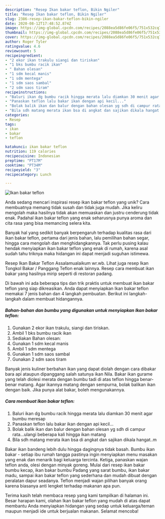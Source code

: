 ```yaml
---
description: "Resep Ikan bakar teflon, Bikin Ngiler"
title: "Resep Ikan bakar teflon, Bikin Ngiler"
slug: 2386-resep-ikan-bakar-teflon-bikin-ngiler
date: 2020-08-12T17:48:52.874Z
image: https://img-global.cpcdn.com/recipes/2088ea5d86fe06f5/751x532cq70/ikan-bakar-teflon-foto-resep-utama.jpg
thumbnail: https://img-global.cpcdn.com/recipes/2088ea5d86fe06f5/751x532cq70/ikan-bakar-teflon-foto-resep-utama.jpg
cover: https://img-global.cpcdn.com/recipes/2088ea5d86fe06f5/751x532cq70/ikan-bakar-teflon-foto-resep-utama.jpg
author: Roger Tyler
ratingvalue: 4.6
reviewcount: 5
recipeingredient:
- "2 ekor ikan trakulu siangi dan tiriskan"
- "1 bks bumbu racik ikan"
- " Bahan olesan"
- "1 sdm kecal manis"
- "1 sdm mentega"
- "1 sdm saos sambal"
- "2 sdm saos tiram"
recipeinstructions:
- "Baluri ikan dg bumbu racik hingga merata lalu diamkan 30 menit agar bumbu meresap"
- "Panaskan teflon lalu bakar ikan dengan api kecil..."
- "Bolak balik ikan dan balur dengan bahan olesan yg sdh di campur rata...ulangi beberapa kali hingga ikan matang"
- "Bila sdh matang merata ikan bsa di angkat dan sajikan dikala hangat..m"
categories:
- Resep
tags:
- ikan
- bakar
- teflon

katakunci: ikan bakar teflon 
nutrition: 119 calories
recipecuisine: Indonesian
preptime: "PT17M"
cooktime: "PT34M"
recipeyield: "3"
recipecategory: Lunch

---
```



![Ikan bakar teflon](https://img-global.cpcdn.com/recipes/2088ea5d86fe06f5/751x532cq70/ikan-bakar-teflon-foto-resep-utama.jpg)

Anda sedang mencari inspirasi resep ikan bakar teflon yang unik? Cara membuatnya memang tidak susah dan tidak juga mudah. Jika keliru mengolah maka hasilnya tidak akan memuaskan dan justru cenderung tidak enak. Padahal ikan bakar teflon yang enak seharusnya punya aroma dan cita rasa yang bisa memancing selera kita.

Banyak hal yang sedikit banyak berpengaruh terhadap kualitas rasa dari ikan bakar teflon, pertama dari jenis bahan, lalu pemilihan bahan segar, hingga cara mengolah dan menghidangkannya. Tak perlu pusing kalau hendak menyiapkan ikan bakar teflon yang enak di rumah, karena asal sudah tahu triknya maka hidangan ini dapat menjadi suguhan istimewa.

Resep Ikan Bakar Teflon Assalamualaikum wr.wb. Lihat juga resep Ikan Tongkol Bakar / Panggang Teflon enak lainnya. Resep cara membuat ikan bakar yang hasilnya mirip seperti di restoran padang.


Di bawah ini ada beberapa tips dan trik praktis untuk membuat ikan bakar teflon yang siap dikreasikan. Anda dapat menyiapkan Ikan bakar teflon memakai 7 jenis bahan dan 4 langkah pembuatan. Berikut ini langkah-langkah dalam membuat hidangannya.

<!--inarticleads1-->

##### Bahan-bahan dan bumbu yang digunakan untuk menyiapkan Ikan bakar teflon:

1. Gunakan 2 ekor ikan trakulu, siangi dan tiriskan.
1. Ambil 1 bks bumbu racik ikan
1. Sediakan  Bahan olesan:
1. Gunakan 1 sdm kecal manis
1. Ambil 1 sdm mentega
1. Gunakan 1 sdm saos sambal
1. Gunakan 2 sdm saos tiram


Banyak jenis kuliner berbahan ikan yang dapat diolah dengan cara dibakar bara api ataupun dipanggang salah satunya ikan Nila. Bakar ikan gurame yang telah diolesi merata dengan bumbu tadi di atas teflon hingga benar-benar matang. Agar ikannya matang dengan sempurna, bolak balikan ikan dengan baik. Jika punya alat bakar, boleh mengunakannya. 

<!--inarticleads2-->

##### Cara membuat Ikan bakar teflon:

1. Baluri ikan dg bumbu racik hingga merata lalu diamkan 30 menit agar bumbu meresap
1. Panaskan teflon lalu bakar ikan dengan api kecil...
1. Bolak balik ikan dan balur dengan bahan olesan yg sdh di campur rata...ulangi beberapa kali hingga ikan matang
1. Bila sdh matang merata ikan bsa di angkat dan sajikan dikala hangat..m


Bakar ikan bandeng lebih dulu hingga dagingnya tidak basah. Bumbu ikan bakar - setiap ibu rumah tangga pastinya ingin menyiapkan menu masakan yang enak dan menarik bagi keluarga tercinta. Ketiga, panaskan wajan teflon anda, olesi dengan minyak goreng. Mulai dari resep ikan bakar bumbu kecap, ikan bakar bumbu Padang yang sarat bumbu, ikan bakar madu, sampai ikan bakar teflon yang sederhana dan mudah dibuat dengan peralatan dapur seadanya. Teflon menjadi wajan pilihan banyak orang karena biasanya anti lengket terhadap makanan apa pun. 

Terima kasih telah membaca resep yang kami tampilkan di halaman ini. Besar harapan kami, olahan Ikan bakar teflon yang mudah di atas dapat membantu Anda menyiapkan hidangan yang sedap untuk keluarga/teman maupun menjadi ide untuk berjualan makanan. Selamat mencoba!
